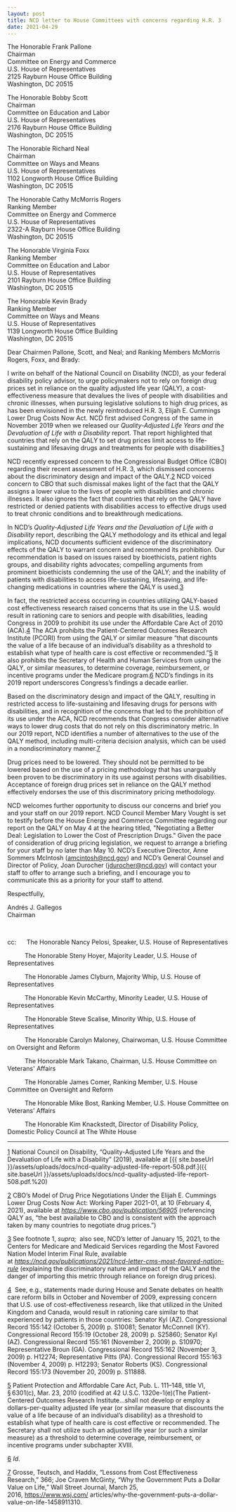 ```yaml
---
layout: post
title: NCD letter to House Committees with concerns regarding H.R. 3
date: 2021-04-29
---
```

The Honorable Frank Pallone\
Chairman\
Committee on Energy and Commerce\
U.S. House of Representatives\
2125 Rayburn House Office Building\
Washington, DC 20515

The Honorable Bobby Scott\
Chairman\
Committee on Education and Labor\
U.S. House of Representatives\
2176 Rayburn House Office Building\
Washington, DC 20515

The Honorable Richard Neal\
Chairman\
Committee on Ways and Means\
U.S. House of Representatives\
1102 Longworth House Office Building\
Washington, DC 20515

The Honorable Cathy McMorris Rogers\
Ranking Member\
Committee on Energy and Commerce\
U.S. House of Representatives\
2322-A Rayburn House Office Building\
Washington, DC 20515

The Honorable Virginia Foxx\
Ranking Member\
Committee on Education and Labor\
U.S. House of Representatives\
2101 Rayburn House Office Building\
Washington, DC 20515

The Honorable Kevin Brady\
Ranking Member\
Committee on Ways and Means\
U.S. House of Representatives\
1139 Longworth House Office Building\
Washington, DC 20515

Dear Chairmen Pallone, Scott, and Neal; and Ranking Members McMorris Rogers, Foxx, and Brady:

I write on behalf of the National Council on Disability (NCD), as your federal disability policy advisor, to urge policymakers not to rely on foreign drug prices set in reliance on the quality adjusted life year (QALY), a cost-effectiveness measure that devalues the lives of people with disabilities and chronic illnesses, when pursuing legislative solutions to high drug prices, as has been envisioned in the newly reintroduced H.R. 3, Elijah E. Cummings Lower Drug Costs Now Act. NCD first advised Congress of the same in November 2019 when we released our *Quality-Adjusted Life Years and the Devaluation of Life with a Disability* report. That report highlighted that countries that rely on the QALY to set drug prices limit access to life-sustaining and lifesaving drugs and treatments for people with disabilities.[1](https://ncd.gov/publications/2021/ncd-letter-house-committees-concerns-regarding-hr-3#_ftn1)

NCD recently expressed concern to the Congressional Budget Office (CBO) regarding their recent assessment of H.R. 3, which dismissed concerns about the discriminatory design and impact of the QALY.[2](https://ncd.gov/publications/2021/ncd-letter-house-committees-concerns-regarding-hr-3#_ftn2) NCD voiced concern to CBO that such dismissal makes light of the fact that the QALY assigns a lower value to the lives of people with disabilities and chronic illnesses. It also ignores the fact that countries that rely on the QALY have restricted or denied patients with disabilities access to effective drugs used to treat chronic conditions and to breakthrough medications.

In NCD’s *Quality-Adjusted Life Years and the Devaluation of Life with a Disability* report, describing the QALY methodology and its ethical and legal implications, NCD documents sufficient evidence of the discriminatory effects of the QALY to warrant concern and recommend its prohibition. Our recommendation is based on issues raised by bioethicists, patient rights groups, and disability rights advocates; compelling arguments from prominent bioethicists condemning the use of the QALY; and the inability of patients with disabilities to access life-sustaining, lifesaving, and life-changing medications in countries where the QALY is used.[3](https://ncd.gov/publications/2021/ncd-letter-house-committees-concerns-regarding-hr-3#_ftn3)

In fact, the restricted access occurring in countries utilizing QALY-based cost effectiveness research raised concerns that its use in the U.S. would result in rationing care to seniors and people with disabilities, leading Congress in 2009 to prohibit its use under the Affordable Care Act of 2010 (ACA).[4](https://ncd.gov/publications/2021/ncd-letter-house-committees-concerns-regarding-hr-3#_ftn4) The ACA prohibits the Patient-Centered Outcomes Research Institute (PCORI) from using the QALY or similar measure “that discounts the value of a life because of an individual’s disability as a threshold to establish what type of health care is cost effective or recommended.”[5](https://ncd.gov/publications/2021/ncd-letter-house-committees-concerns-regarding-hr-3#_ftn5) It also prohibits the Secretary of Health and Human Services from using the QALY, or similar measures, to determine coverage, reimbursement, or incentive programs under the Medicare program.[6](https://ncd.gov/publications/2021/ncd-letter-house-committees-concerns-regarding-hr-3#_ftn6) NCD’s findings in its 2019 report underscores Congress’s findings a decade earlier.

Based on the discriminatory design and impact of the QALY, resulting in restricted access to life-sustaining and lifesaving drugs for persons with disabilities, and in recognition of the concerns that led to the prohibition of its use under the ACA, NCD recommends that Congress consider alternative ways to lower drug costs that do not rely on this discriminatory metric. In our 2019 report, NCD identifies a number of alternatives to the use of the QALY method, including multi-criteria decision analysis, which can be used in a nondiscriminatory manner.[7](https://ncd.gov/publications/2021/ncd-letter-house-committees-concerns-regarding-hr-3#_ftn7)

Drug prices need to be lowered. They should not be permitted to be lowered based on the use of a pricing methodology that has unarguably been proven to be discriminatory in its use against persons with disabilities. Acceptance of foreign drug prices set in reliance on the QALY method effectively endorses the use of this discriminatory pricing methodology.

NCD welcomes further opportunity to discuss our concerns and brief you and your staff on our 2019 report. NCD Council Member Mary Vought is set to testify before the House Energy and Commerce Committee regarding our report on the QALY on May 4 at the hearing titled, "Negotiating a Better Deal: Legislation to Lower the Cost of Prescription Drugs." Given the pace of consideration of drug pricing legislation, we request to arrange a briefing for your staff by no later than May 10. NCD’s Executive Director, Anne Sommers McIntosh ([amcintosh@ncd.gov](mailto:amcintosh@ncd.gov)) and NCD’s General Counsel and Director of Policy, Joan Durocher ([jdurocher@ncd.gov](mailto:jdurocher@ncd.gov)) will contact your staff to offer to arrange such a briefing, and I encourage you to communicate this as a priority for your staff to attend.

Respectfully,

Andrés J. Gallegos\
Chairman

 

cc:      The Honorable Nancy Pelosi, Speaker, U.S. House of Representatives

          The Honorable Steny Hoyer, Majority Leader, U.S. House of Representatives

          The Honorable James Clyburn, Majority Whip, U.S. House of Representatives

          The Honorable Kevin McCarthy, Minority Leader, U.S. House of Representatives

          The Honorable Steve Scalise, Minority Whip, U.S. House of Representatives

          The Honorable Carolyn Maloney, Chairwoman, U.S. House Committee on Oversight and Reform

          The Honorable Mark Takano, Chairman, U.S. House Committee on Veterans' Affairs

          The Honorable James Comer, Ranking Member, U.S. House Committee on Oversight and Reform

          The Honorable Mike Bost, Ranking Member, U.S. House Committee on Veterans’ Affairs

          The Honorable Kim Knackstedt, Director of Disability Policy,  Domestic Policy Council at The White House



- - -

[1](https://ncd.gov/publications/2021/ncd-letter-house-committees-concerns-regarding-hr-3#_ftnref1) National Council on Disability, “Quality-Adjusted Life Years and the Devaluation of Life with a Disability” (2019), available at [{{ site.baseUrl }}/assets/uploads/docs/ncd-quality-adjusted-life-report-508.pdf.]({{ site.baseUrl }}/assets/uploads/docs/ncd-quality-adjusted-life-report-508.pdf.%20)

[2](https://ncd.gov/publications/2021/ncd-letter-house-committees-concerns-regarding-hr-3#_ftnref2) CBO’s Model of Drug Price Negotiations Under the Elijah E. Cummings Lower Drug Costs Now Act: Working Paper 2021-01, at 10 (February 4, 2021), available at *<https://www.cbo.gov/publication/56905>* (referencing QALY as, “the best available to CBO and is consistent with the approach taken by many countries to negotiate drug prices.”)

[3](https://ncd.gov/publications/2021/ncd-letter-house-committees-concerns-regarding-hr-3#_ftnref3) See footnote 1, *supra;*  also see, NCD’s letter of January 15, 2021, to the Centers for Medicare and Medicaid Services regarding the Most Favored Nation Model Interim Final Rule, available at *<https://ncd.gov/publications/2021/ncd-letter-cms-most-favored-nation-rule>* (explaining the discriminatory nature and impact of the QALY and the danger of importing this metric through reliance on foreign drug prices).

[4](https://ncd.gov/publications/2021/ncd-letter-house-committees-concerns-regarding-hr-3#_ftnref4)  See, e.g., statements made during House and Senate debates on health care reform bills in October and November of 2009, expressing concern that U.S. use of cost-effectiveness research, like that utilized in the United Kingdom and Canada, would result in rationing care similar to that experienced by patients in those countries: Senator Kyl (AZ). Congressional Record 155:142 (October 5, 2009) p. S10081; Senator McConnell (KY). Congressional Record 155:19 (October 28, 2009) p. S25860; Senator Kyl (AZ). Congressional Record 155:161 (November 2, 2009) p. S10970; Representative Broun (GA). Congressional Record 155:162 (November 3, 2009) p. H12274; Representative Pitts (PA). Congressional Record 155:163 (November 4, 2009) p. H12293; Senator Roberts (KS). Congressional Record 155:173 (November 20, 2009) p. S11888.

[5](https://ncd.gov/publications/2021/ncd-letter-house-committees-concerns-regarding-hr-3#_ftnref5) Patient Protection and Affordable Care Act, Pub. L. 111–148, title VI, § 6301(c), Mar. 23, 2010 (codified at 42 U.S.C. 1320e-1(e)(The Patient-Centered Outcomes Research Institute…shall not develop or employ a dollars-per-quality adjusted life year (or similar measure that discounts the value of a life because of an individual’s disability) as a threshold to establish what type of health care is cost effective or recommended. The Secretary shall not utilize such an adjusted life year (or such a similar measure) as a threshold to determine coverage, reimbursement, or incentive programs under subchapter XVIII.

[6](https://ncd.gov/publications/2021/ncd-letter-house-committees-concerns-regarding-hr-3#_ftnref6) *Id*.

[7](https://ncd.gov/publications/2021/ncd-letter-house-committees-concerns-regarding-hr-3#_ftnref7) Grosse, Teutsch, and Haddix, “Lessons from Cost Effectiveness Research,” 366; Joe Craven McGinty, “Why the Government Puts a Dollar Value on Life,” Wall Street Journal, March 25, 2016, <https://www.wsj.com/> articles/why-the-government-puts-a-dollar-value-on-life-1458911310.
